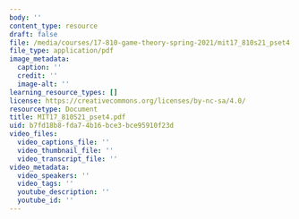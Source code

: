 ```yaml
---
body: ''
content_type: resource
draft: false
file: /media/courses/17-810-game-theory-spring-2021/mit17_810s21_pset4.pdf
file_type: application/pdf
image_metadata:
  caption: ''
  credit: ''
  image-alt: ''
learning_resource_types: []
license: https://creativecommons.org/licenses/by-nc-sa/4.0/
resourcetype: Document
title: MIT17_810S21_pset4.pdf
uid: b7fd18b8-fda7-4b16-bce3-bce95910f23d
video_files:
  video_captions_file: ''
  video_thumbnail_file: ''
  video_transcript_file: ''
video_metadata:
  video_speakers: ''
  video_tags: ''
  youtube_description: ''
  youtube_id: ''
---
```

